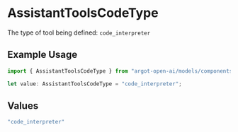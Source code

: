 # AssistantToolsCodeType

The type of tool being defined: `code_interpreter`

## Example Usage

```typescript
import { AssistantToolsCodeType } from "argot-open-ai/models/components";

let value: AssistantToolsCodeType = "code_interpreter";
```

## Values

```typescript
"code_interpreter"
```
